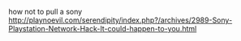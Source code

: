 how not to pull a sony http://playnoevil.com/serendipity/index.php?/archives/2989-Sony-Playstation-Network-Hack-It-could-happen-to-you.html
